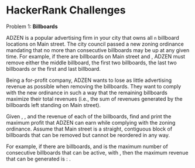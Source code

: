 # HackerRank Challenges

Problem 1: **Billboards**

ADZEN is a popular advertising firm in your city that owns all `n` billboard locations on Main street. The city council passed a new zoning ordinance mandating that no more than consecutive billboards may be up at any given time. For example, if there are  billboards on Main street and , ADZEN must remove either the middle billboard, the first two billboards, the last two billboards or the first and last billboard.

Being a for-profit company, ADZEN wants to lose as little advertising revenue as possible when removing the billboards. They want to comply with the new ordinance in such a way that the remaining billboards maximize their total revenues (i.e., the sum of revenues generated by the billboards left standing on Main street).

Given , , and the revenue of each of the  billboards, find and print the maximum profit that ADZEN can earn while complying with the zoning ordinance. Assume that Main street is a straight, contiguous block of  billboards that can be removed but cannot be reordered in any way.

For example, if there are  billboards, and  is the maximum number of consecutive billboards that can be active, with , then the maximum revenue that can be generated is : .
